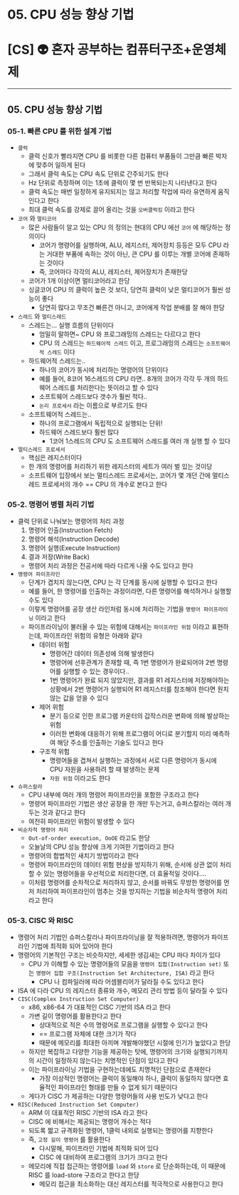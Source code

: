 # 05. CPU 성능 향상 기법

# [CS] 👽 혼자 공부하는 컴퓨터구조+운영체제

---

## 05. CPU 성능 향상 기법

### 05-1. 빠른 CPU 를 위한 설계 기법

- `클럭`
  - 클럭 신호가 빨라지면 CPU 를 비롯한 다른 컴퓨터 부품들이 그만큼 빠른 박자에 맞추어 일하게 된다
  - 그래서 클럭 속도는 CPU 속도 단위로 간주되기도 한다
  - Hz 단위로 측정하며 이는 1초에 클럭이 몇 번 반복되는지 나타낸다고 한다
  - 클럭 속도는 매번 일정하게 유지되지는 않고 처리할 작업에 따라 유연하게 움직인다고 한다
  - 최대 클럭 속도를 강제로 끌어 올리는 것을 `오버클럭킹` 이라고 한다
- `코어` 와 `멀티코어`
  - 많은 사람들이 알고 있는 CPU 의 정의는 현대의 CPU 에선 `코어` 에 해당하는 정의이다
    - 코어가 명령어를 실행하며, ALU, 레지스터, 제어장치 등등은 모두 CPU 라는 거대한 부품에 속하는 것이 아닌, 큰 CPU 를 이루는 개별 코어에 존재하는 것이다
    - 즉, 코어마다 각각의 ALU, 레지스터, 제어장치가 존재한당
  - 코어가 1개 이상이면 멀티코어라고 한당
  - 싱글코어 CPU 의 클럭이 높은 것 보다, 당연히 클럭이 낮은 멀티코어가 훨씬 성능이 좋다
    - 당연히 많다고 무조건 빠른건 아니고, 코어에게 작업 분배를 잘 해야 한당
- `스레드` 와 `멀티스레드`
  - 스레드는… 실행 흐름의 단위이다
    - 엄밀히 말하면~ CPU 와 프로그래밍의 스레드는 다르다고 한다
    - CPU 의 스레드는 `하드웨어적 스레드` 이고, 프로그래밍의 스레드는 `소프트웨어적 스레드` 이다
  - 하드웨어적 스레드는..
    - 하나의 코어가 동시에 처리하는 명령어의 단위이다
    - 예를 들어, 8코어 16스레드의 CPU 라면.. 8개의 코어가 각각 두 개의 하드웨어 스레드를 처리한다는 뜻이라고 할 수 있다
    - 소프트웨어 스레드보다 갯수가 훨씬 적다..
    - `논리 프로세서` 라는 이름으로 부르기도 한다
  - 소프트웨어적 스레드는..
    - 하나의 프로그램에서 독립적으로 실행되는 단위!
    - 하드웨어 스레드보다 훨씬 많다
      - 1코어 1스레드의 CPU 도 소프트웨어 스레드를 여러 개 실행 할 수 있다
- `멀티스레드 프로세서`
  - 핵심은 레지스터이다
  - 한 개의 명령어를 처리하기 위한 레지스터의 세트가 여러 벌 있는 것이당
  - 소프트웨어 입장에서 보는 멀티스레드 프로세서는, 코어가 몇 개던 간에 멀티스레드 프로세서의 개수 == CPU 의 개수로 본다고 한다

### 05-2. 명령어 병렬 처리 기법

- 클럭 단위로 나눠보는 명령어의 처리 과정
  1. 명령어 인출(Instruction Fetch)
  2. 명령어 해석(Instruction Decode)
  3. 명령어 실행(Execute Instruction)
  4. 결과 저장(Write Back)
  - 명령어 처리 과정은 전공서에 따라 다르게 나올 수도 있다고 한다
- `명령어 파이프라인`
  - 단계가 겹치지 않는다면, CPU 는 각 단계를 동시에 실행할 수 있다고 한다
  - 예를 들어, 한 명령어를 인출하는 과정이라면, 다른 명령어를 해석하거나 실행할 수도 있다
  - 이렇게 명령어를 공장 생산 라인처럼 동시에 처리하는 기법을 `명령어 파이프라이닝` 이라고 한다
  - 파이프라이닝이 불러올 수 있는 위험에 대해서는 `파이프라인 위험` 이라고 표현하는데, 파이프라인 위험의 유형은 아래와 같다
    - 데이터 위험
      - 명령어간 데이터 의존성에 의해 발생한다
      - 명령어에 선후관계가 존재할 때, 즉 1번 명령어가 완료되어야 2번 명령어를 실행할 수 있는 경우이다..
      - 1번 명령어가 완료 되지 않았지만, 결과를 R1 레지스터에 저장해야하는 상황에서 2번 명령어가 실행되어 R1 레지스터를 참조해야 한다면 원치 않는 값을 얻을 수 있다
    - 제어 위험
      - 분기 등으로 인한 프로그램 카운터의 갑작스러운 변화에 의해 발상하는 위험
      - 이러한 변화에 대응하기 위해 프로그램이 어디로 분기할지 미리 예측하여 해당 주소를 인출하는 기술도 있다고 한다
    - 구조적 위험
      - 명령어들을 겹쳐서 실행하는 과정에서 서로 다른 명령어가 동시에 CPU 자원을 사용하려 할 때 발생하는 문제
      - `자원 위험` 이라고도 한다
- `슈퍼스칼라`
  - CPU 내부에 여러 개의 명령어 파이프라인을 포함한 구조라고 한다
  - 명령어 파이프라인 기법은 생산 공장을 한 개만 두는거고, 슈퍼스칼라는 여러 개 두는 것과 같다고 한다
  - 여전히 파이프라인 위험이 발생할 수 있다
- `비순차적 명령어 처리`
  - `Out-of-order execution, OoOE` 라고도 한당
  - 오늘날의 CPU 성능 향상에 크게 기여한 기법이라고 한다
  - 명령어의 합법적인 새치기 방법이라고 한다
  - 명령어 파이프라인의 데이터 위험 현상을 방지하기 위해, 순서에 상관 없이 처리할 수 있는 명령어들을 우선적으로 처리한다면, 더 효율적일 것이다….
  - 이처럼 명령어를 순차적으로 처리하지 않고, 순서를 바꿔도 무방한 명령어를 먼저 처리하여 파이프라인이 멈추는 것을 방지하는 기법을 비순차적 명령어 처리라고 한다

### 05-3. CISC 와 RISC

- 명령어 처리 기법인 슈퍼스칼라나 파이프라이닝을 잘 적용하려면, 명령어가 파이프라인 기법에 최적화 되어 있어야 한다
- 명령어의 기본적인 구조는 비슷하지만, 세세한 생김새는 CPU 마다 차이가 있다
  - CPU 가 이해할 수 있는 명령어들의 모음을 `명령어 집합(Instruction set)` 또는 `명령어 집합 구조(Instruction Set Architecture, ISA)` 라고 한다
    - CPU 나 컴파일러에 따라 어셈블리어가 달라질 수도 있다고 한다
- ISA 에 다라 CPU 의 레지스터 종류와 개수, 메모리 관리 방법 등이 달라질 수 있다
- `CISC(Complex Instruction Set Computer)`
  - x86, x86-64 가 대표적인 CISC 기반의 ISA 라고 한다
  - 가변 길이 명령어를 활용한다고 한다
    - 상대적으로 적은 수의 명령어로 프로그램을 실행할 수 있다고 한다
    - == 프로그램 자체에 대한 크기가 작다
    - 때문에 메모리를 최대한 아끼며 개발해야했던 시절에 인기가 높았다고 한당
  - 하지만 복잡하고 다양한 기능을 제공하는 탓에, 명령어의 크기와 실행되기까지의 시간이 일정하지 않는다는 치명적인 단점이 있다고 한다
  - 이는 파이프라이닝 기법을 구현하는데에도 치명적인 단점으로 존재한다
    - 가장 이상적인 명령어는 클럭이 동일해야 하나, 클럭이 동일하지 않다면 효율적인 파이프라인 형태를 만들 수 없게 되기 때문이다
  - 게다가 CISC 가 제공하는 다양한 명령어들의 사용 빈도가 낮다고 한다
- `RISC(Reduced Instruction Set Computer)`
  - ARM 이 대표적인 RISC 기반의 ISA 라고 한다
  - CISC 에 비해서는 제공되는 명령어 개수는 적다
  - 되도록 짧고 규격화된 명령어, 1클럭 내외로 실행되는 명령어를 지향한다
  - 즉, `고정 길이 명령어` 를 활용한다
    - 다시말해, 파이프라인 기법에 최적화 되어 있다
    - CISC 에 대비하여 프로그램의 크기가 크다고 한다
  - 메모리에 직접 접근하는 명령어를 `load` 와 `store` 로 단순화하는데, 이 때문에 RISC 를 load-store 구조라고 한다고 한당
    - 메모리 접근을 최소화하는 대신 레지스터를 적극적으로 사용한다고 한다
